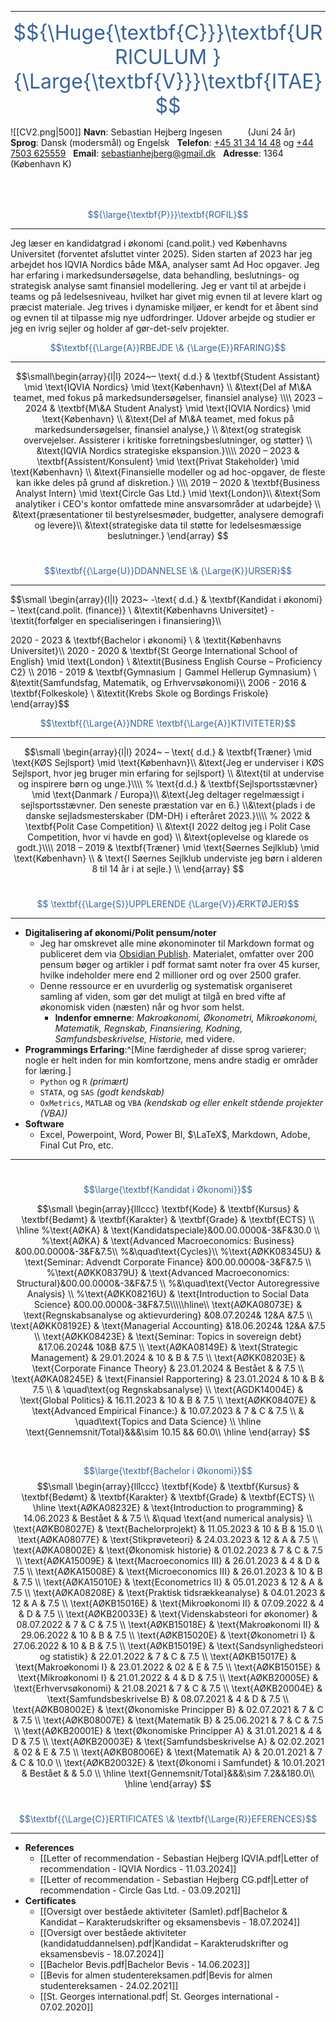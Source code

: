 ***
<font size=6><font style="color: #386398FF;">$${\Huge{\textbf{C}}}\textbf{URRICULUM } {\Large{\textbf{V}}}\textbf{ITAE}$$</font></font>

<span class="leftimg"><span class="smallimg"> ![[CV2.png|500]]</span></span>
**Navn**: Sebastian Hejberg Ingesen $\quad\quad$ (Juni 24 år)
$~$
**Sprog**: Dansk (modersmål) og Engelsk 
$~$
**Telefon**: <a href="tel:004531341448">+45 31 34 14 48</a> og <a href="tel:00447503625559">+44 7503 625559</a>
$~$
**Email**: sebastianhejberg@gmail.dk
$~$
**Adresse**: 1364 (København K)
$$~$$
$~$


<font style="color: #386398FF;">$${\large{\textbf{P}}}\textbf{ROFIL}$$</font>
***
Jeg læser en kandidatgrad i økonomi (cand.polit.) ved Københavns Universitet (forventet afsluttet vinter 2025). Siden starten af 2023 har jeg arbejdet hos IQVIA Nordics både M\&A, analyser samt Ad Hoc opgaver. Jeg har erfaring i markedsundersøgelse, data behandling, beslutnings- og strategisk analyse samt finansiel modellering. Jeg er vant til at arbejde i teams og på ledelsesniveau, hvilket har givet mig evnen til at levere klart og præcist materiale. Jeg trives i dynamiske miljøer, er kendt for et åbent sind og evnen til at tilpasse mig nye udfordringer. Udover arbejde og studier er jeg en ivrig sejler og holder af gør-det-selv projekter.
$~$

<font style="color: #386398FF;">$$\textbf{{\Large{A}}RBEJDE \& {\Large{E}}RFARING}$$</font>
***
$$\small\begin{array}{l|l}
2024~– \text{ d.d.} & \textbf{Student Assistant} \mid \text{IQVIA Nordics} \mid \text{København} \\
&\text{Del af M\&A teamet, med fokus på markedsundersøgelser, finansiel analyse} \\\\
2023 – 2024 & \textbf{M\&A Student Analyst} \mid \text{IQVIA Nordics} \mid \text{København} \\
&\text{Del af M\&A teamet, med fokus på markedsundersøgelser, finansiel analyse,} \\
&\text{og strategisk overvejelser. Assisterer i kritiske forretningsbeslutninger, og støtter} \\
&\text{IQVIA Nordics strategiske ekspansion.}\\\\
 2020 – 2023 & \textbf{Assistent/Konsulent} \mid \text{Privat Stakeholder} \mid \text{København} \\
&\text{Finansielle modeller og ad hoc-opgaver, de fleste kan ikke deles på grund af diskretion.} \\\\
2019 – 2020 & \textbf{Business Analyst Intern} \mid \text{Circle Gas Ltd.} \mid \text{London}\\
 &\text{Som analytiker i CEO's kontor omfattede mine ansvarsområder at udarbejde} \\
 &\text{præsentationer til bestyrelsesmøder, budgetter, analysere demografi og levere}\\
 &\text{strategiske data til støtte for ledelsesmæssige beslutninger.}
\end{array}
$$
$~$

<font style="color: #386398FF;">$$\textbf{{\Large{U}}DDANNELSE  \& {\Large{K}}URSER}$$</font>
***
$$\small
\begin{array}{l|l}
2023~ -\text{ d.d.} & \textbf{Kandidat i økonomi} – \text{cand.polit. (finance)} \\
&\textit{Københavns Universitet} - \textit{forfølger en specialiseringen i finansiering}\\\\

2020 - 2023 & \textbf{Bachelor i økonomi} \\
& \textit{Københavns Universitet}\\\\
2020 - 2020 & \textbf{St George International School of English} \mid \text{London} \\
&\textit{Business English Course – Proficiency C2} \\\\
2016 - 2019 & \textbf{Gymnasium $\mid$ Gammel Hellerup Gymnasium} \\
&\textit{Samfundsfag, Matematik, og Erhvervsøkonomi}\\\\
2006 - 2016 & \textbf{Folkeskole} \\
    &\textit{Krebs Skole og Bordings Friskole}
\end{array}$$
$~$

<font style="color: #386398FF;">$$\textbf{{\Large{A}}NDRE \textbf{\Large{A}}KTIVITETER}$$</font>
***
$$\small
\begin{array}{l|l}
2024~ – \text{ d.d.} & \textbf{Træner} \mid \text{KØS Sejlsport} \mid \text{København}\\
&\text{Jeg er underviser i KØS Sejlsport, hvor jeg bruger min erfaring for sejlsport} \\
&\text{til at undervise og inspirere børn og unge.}\\\\
%
\text{d.d.} & \textbf{Sejlsportsstævner} \mid \text{Danmark / Europa}\\
&\text{Jeg deltager regelmæssigt i sejlsportsstævner. Den seneste præstation var en 6.} \\&\text{plads i de danske sejladsmesterskaber (DM-DH) i efteråret 2023.}\\\\
%
2022 & \textbf{Polit Case Competition}  \\ 
&\text{I 2022 deltog jeg i Polit Case Competition, hvor vi havde en god} \\ &\text{oplevelse og klarede os godt.}\\\\
    2018 – 2019 & \textbf{Træner} \mid \text{Søernes Sejlklub} \mid \text{København} \\ 
    & \text{I Søernes Sejlklub underviste jeg børn i alderen 8 til 14 år i at sejle.} \\
\end{array}
$$
$~$

<font style="color: #386398FF;">$$	\textbf{{\Large{S}}UPPLERENDE    {\Large{V}}ÆRKTØJER}$$</font>
***
- $\textbf{Digitalisering af økonomi/Polit pensum/noter}$
	- Jeg har omskrevet alle mine økonominoter til Markdown format og publiceret dem via [Obsidian Publish](https://obsidian.md/publish). Materialet, omfatter over 200 pensum bøger og artikler i pdf format samt noter fra over 45 kurser, hvilke indeholder mere end 2 millioner ord og over 2500 grafer.
	- Denne ressource er en uvurderlig og systematisk organiseret samling af viden, som gør det muligt at tilgå en bred vifte af økonomisk viden (næsten) når og hvor som helst.
		- **Indenfor emnerne**: *Makroøkonomi, Økonometri, Mikroøkonomi, Matematik, Regnskab, Finansiering, Kodning, Samfundsbeskrivelse, Historie,* med videre.
- $\textbf{Programmings Erfaring}:$^[Mine færdigheder af disse sprog varierer; nogle er helt inden for min komfortzone, mens andre stadig er områder for læring.]
	- $\texttt{Python}$ og $\texttt{R}$ _(primært)_ 
	- $\texttt{STATA}$,  og $\texttt{SAS}$ _(godt kendskab)_
	- $\texttt{OxMetrics},~\texttt{MATLAB}$ og $\texttt{VBA}$ _(kendskab og eller enkelt stående projekter (VBA))_
- $\textbf{Software}$
	- Excel, Powerpoint, Word, Power BI, $\LaTeX$, Markdown, Adobe, Final Cut Pro, etc.
***
$$~$$
<font style="color: #386398FF;">$$\large{\textbf{Kandidat i Økonomi}}$$</font>

$$\small
\begin{array}{lllccc}
\textbf{Kode}       & \textbf{Kursus}                                               & \textbf{Bedømt}     & \textbf{Karakter} & \textbf{Grade} & \textbf{ECTS} \\
\hline
%\text{AØKA} & \text{Kandidatspeciale}&00.00.0000&-3&F&30.0	\\
%\text{AØKA} & \text{Advanced Macroeconomics: Business} &00.00.0000&-3&F&7.5\\
%&\quad\text{Cycles}\\
%\text{AØKK08345U} & \text{Seminar: Advendt Corporate Finance} &00.00.0000&-3&F&7.5	\\
%\text{AØKK08379U} & \text{Advanced Macroeconomics: Structural}&00.00.0000&-3&F&7.5	\\
%&\quad\text{Vector Autoregressive Analysis} \\
%\text{AØKK08216U} & \text{Introduction to Social Data Science} &00.00.0000&-3&F&7.5\\\\\hline\\
\text{AØKA08073E} & \text{Regnskabsanalyse og aktievurdering} &08.07.2024& 12&A &7.5	\\
\text{AØKK08192E} & \text{Managerial Accounting}	&18.06.2024& 12&A &7.5	\\
\text{AØKK08423E} & \text{Seminar: Topics in sovereign debt} &17.06.2024& 10&B &7.5	\\
\text{AØKA08149E} & \text{Strategic Management}	     & 29.01.2024 &	10		 & B			 & 7.5 \\
\text{AØKK08203E} & \text{Corporate Finance Theory}    & 23.01.2024 & Bestået   &           & 7.5  \\
\text{AØKA08245E} & \text{Finansiel Rapportering}     	 & 23.01.2024 & 10       & B         & 7.5  \\
& \quad\text{og Regnskabsanalyse} \\
\text{AGDK14004E} & \text{Global Politics}             & 16.11.2023 & 10       & B         & 7.5  \\
\text{AØKK08407E} & \text{Advanced Empirical Finance:} & 10.07.2023 & 7        & C         & 7.5  \\
& \quad\text{Topics and Data Science} \\
\hline
\text{Gennemsnit/Total}&&&\sim 10.15 && 60.0\\
\hline 
\end{array}
$$

$$~$$

<font style="color: #386398FF;">$$\large{\textbf{Bachelor i Økonomi}}$$</font>
$$\small
\begin{array}{lllccc}
\textbf{Kode}       & \textbf{Kursus}                                               & \textbf{Bedømt}     & \textbf{Karakter} & \textbf{Grade} & \textbf{ECTS} \\
\hline
\text{AØKA08232E} & \text{Introduction to programming}      & 14.06.2023  & Bestået    &           & 7.5 \\ 
		   &\quad \text{and numerical analysis}			\\
\text{AØKB08027E} & \text{Bachelorprojekt}                  & 11.05.2023  & 10       & B         & 15.0 \\
\text{AØKA08077E} & \text{Stikprøveteori}                   & 24.03.2023  & 12       & A         & 7.5  \\
\text{AØKA08002E} & \text{Økonomisk historie}               & 01.02.2023  & 7        & C         & 7.5  \\
\text{AØKA15009E} & \text{Macroeconomics III}               & 26.01.2023  & 4        & D         & 7.5  \\
\text{AØKA15008E} & \text{Microeconomics III}               & 26.01.2023  & 10       & B         & 7.5  \\
\text{AØKA15010E} & \text{Econometrics II}                  & 05.01.2023  & 12       & A         & 7.5  \\
\text{AØKA08208E} & \text{Praktisk tidsrækkeanalyse}        & 04.01.2023  & 12       & A         & 7.5  \\
\text{AØKB15016E} & \text{Mikroøkonomi II}                  & 07.09.2022  & 4        & D         & 7.5  \\
\text{AØKB20033E} & \text{Videnskabsteori for økonomer}     & 08.07.2022  & 7        & C         & 7.5  \\
\text{AØKB15018E} & \text{Makroøkonomi II}                  & 29.06.2022  & 10       & B         & 7.5  \\
\text{AØKB15020E} & \text{Økonometri I}                     & 27.06.2022  & 10       & B         & 7.5  \\
\text{AØKB15019E} & \text{Sandsynlighedsteori og statistik} & 22.01.2022 & 7        & C         & 7.5  \\
\text{AØKB15017E} & \text{Makroøkonomi I}                   & 23.01.2022  & 02       & E         & 7.5  \\
\text{AØKB15015E} & \text{Mikroøkonomi I}                   & 21.01.2022  & 4        & D         & 7.5  \\
\text{AØKB20005E} & \text{Erhvervsøkonomi}             & 21.08.2021  & 7        & C         & 7.5  \\
\text{AØKB20004E} & \text{Samfundsbeskrivelse B}           & 08.07.2021  & 4        & D         & 7.5  \\
\text{AØKB08002E} & \text{Økonomiske Principper B}         & 02.07.2021  & 7        & C         & 7.5  \\
\text{AØKB08007E} & \text{Matematik B}                      & 25.06.2021  & 7        & C         & 7.5  \\
\text{AØKB20001E} & \text{Økonomiske Principper A}          & 31.01.2021  & 4        & D         & 7.5  \\
\text{AØKB20003E} & \text{Samfundsbeskrivelse A}            & 02.02.2021  & 02       & E         & 7.5  \\
\text{AØKB08006E} & \text{Matematik A}                     & 20.01.2021  & 7        & C         & 10.0 \\
\text{AØKB20032E} & \text{Økonomi i Samfundet}	          & 10.01.2021  & Bestået	   &			   &	 5.0  \\
\hline
\text{Gennemsnit/Total}&&&\sim 7.2&&180.0\\
\hline
\end{array}
$$
$~$


<font style="color: #386398FF;">$$\textbf{{\Large{C}}ERTIFICATES \& \textbf{\Large{R}}EFERENCES}$$</font>
***

- $\textbf{References}$
	- [[Letter of recommendation - Sebastian Hejberg IQVIA.pdf|Letter of recommendation - IQVIA Nordics - 11.03.2024]]
	- [[Letter of recommendation - Sebastian Hejberg CG.pdf|Letter of recommendation - Circle Gas Ltd. - 03.09.2021]]
- $\textbf{Certificates}$
	- [[Oversigt over beståede aktiviteter (Samlet).pdf|Bachelor &  Kandidat – Karakterudskrifter og eksamensbevis - 18.07.2024]]
	-  [[Oversigt over beståede aktiviteter (kandidatuddannelsen).pdf|Kandidat – Karakterudskrifter og eksamensbevis - 18.07.2024]]
	- [[Bachelor Bevis.pdf|Bachelor Bevis - 14.06.2023]]
	- [[Bevis for almen studentereksamen.pdf|Bevis for almen studentereksamen - 24.02.2021]]
	- [[St. Georges international.pdf| St. Georges international - 07.02.2020]]




